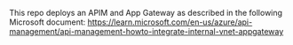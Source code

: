 This repo deploys an APIM and App Gateway as described in the following Microsoft document: https://learn.microsoft.com/en-us/azure/api-management/api-management-howto-integrate-internal-vnet-appgateway
